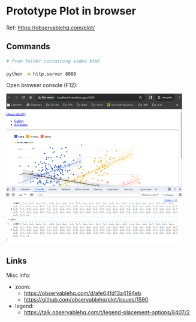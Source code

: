 # Prototype Plot in browser

Ref: <https://observablehq.com/plot/>

## Commands

```sh
# from folder containing index.html

python -m http.server 8080
```

Open browser console (F12):

<img src="img/snapshot.png" height="400" alt="missing">

## Links

Misc info:

+ zoom:
  + <https://observablehq.com/d/afe64fd13a4194eb>
  + <https://github.com/observablehq/plot/issues/1590>
+ legend:
  + <https://talk.observablehq.com/t/legend-placement-options/8407/2>
